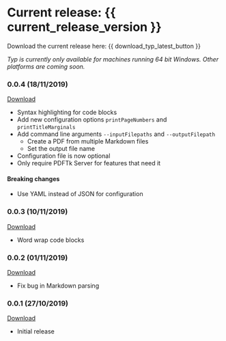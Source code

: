 # Current release: {{ current_release_version }}

Download the current release here: {{ download_typ_latest_button }}

*Typ is currently only available for machines running 64 bit Windows. Other platforms are coming soon.*

### 0.0.4 (18/11/2019)

<a href="{{ r_0_0_4 }}">Download</a>

- Syntax highlighting for code blocks
- Add new configuration options `printPageNumbers` and `printTitleMarginals`
- Add command line arguments `--inputFilepaths` and `--outputFilepath`
    - Create a PDF from multiple Markdown files
    - Set the output file name
- Configuration file is now optional
- Only require PDFTk Server for features that need it

#### Breaking changes

- Use YAML instead of JSON for configuration


### 0.0.3 (10/11/2019)

<a href="{{ r_0_0_3 }}">Download</a>

- Word wrap code blocks


### 0.0.2 (01/11/2019)

<a href="{{ r_0_0_2 }}">Download</a>

- Fix bug in Markdown parsing


### 0.0.1 (27/10/2019)

<a href="{{ r_0_0_1 }}">Download</a>

- Initial release

